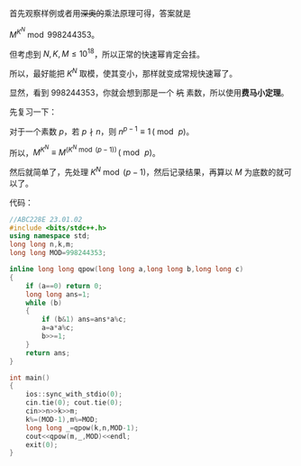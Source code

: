 首先观察样例或者用~~深奥的~~乘法原理可得，答案就是

$M^{K^N} \bmod 998244353$。

但考虑到 $N,K,M \le 10^{18}$，所以正常的快速幂肯定会挂。

所以，最好能把 $K^N$ 取模，使其变小，那样就变成常规快速幂了。

显然，看到 $998244353$，你就会想到那是一个 ~~坑~~ 素数，所以使用**费马小定理**。

先复习一下：

对于一个素数 $p$，若 $p \nmid n$，则 $n^{p-1} \equiv 1 \, (\bmod \, p)$。

所以，$M^{K^N} \equiv M^{(K^N \bmod (p-1))} \, (\bmod \, p)$。

然后就简单了，先处理 $K^N \bmod (p-1)$，然后记录结果，再算以 $M$ 为底数的就可以了。

代码：

```cpp
//ABC228E 23.01.02
#include <bits/stdc++.h>
using namespace std;
long long n,k,m;
long long MOD=998244353;

inline long long qpow(long long a,long long b,long long c)
{
    if (a==0) return 0;
    long long ans=1;
    while (b)
    {
        if (b&1) ans=ans*a%c;
        a=a*a%c;
        b>>=1;
    }
    return ans;
}

int main()
{
    ios::sync_with_stdio(0);
    cin.tie(0); cout.tie(0);
    cin>>n>>k>>m;
    k%=(MOD-1),m%=MOD;
    long long _=qpow(k,n,MOD-1);
    cout<<qpow(m,_,MOD)<<endl;
    exit(0);
}
```